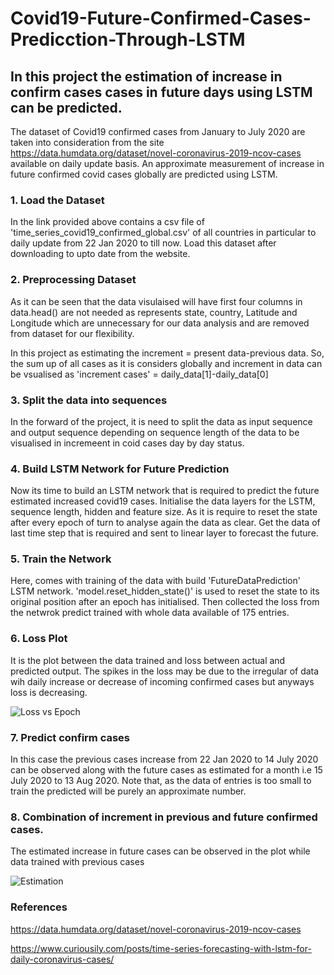 # Covid19-Future-Confirmed-Cases-Predicction-Through-LSTM
## In this project the estimation of increase in confirm cases cases in future days using LSTM can be predicted.
The dataset of Covid19 confirmed cases from January to July 2020 are taken into consideration from the site https://data.humdata.org/dataset/novel-coronavirus-2019-ncov-cases available on daily update basis. An approximate measurement of increase in future confirmed covid cases globally are predicted using LSTM.

### 1. Load the Dataset
In the link provided above contains a csv file of 'time_series_covid19_confirmed_global.csv' of all countries in particular to daily update from 22 Jan 2020 to till now. Load this dataset after downloading to upto date from the website.

### 2. Preprocessing Dataset
As it can be seen that the data visulaised will have first four columns in data.head() are not needed as represents state, country, Latitude and Longitude which are unnecessary for our data analysis and are removed from dataset for our flexibility.

In this project as estimating the increment = present data-previous data. So, the sum up of all cases as it is considers globally and increment in data can be vsualised as 'increment cases' = daily_data[1]-daily_data[0]

### 3. Split the data into sequences
In the forward of the project, it is need to split the data as input sequence and output sequence depending on sequence length of the data to be visualised in incremeent in coid cases day by day status.

### 4. Build LSTM Network for Future Prediction
Now its time to build an LSTM network that is required to predict the future estimated increased covid19 cases. Initialise the data layers for the LSTM, sequence length, hidden and feature size. As it is require to reset the state after every epoch of turn to analyse again the data as clear. Get the data of last time step that is required and sent to linear layer to forecast the future.

### 5. Train the Network
Here, comes with training of the data with build 'FutureDataPrediction' LSTM network. 'model.reset_hidden_state()' is used to reset the state to its original position after an epoch has initialised. Then collected the loss from the netwrok predict trained with whole data available of 175 entries.

### 6. Loss Plot
It is the plot between the data trained and loss between actual and predicted output. The spikes in the loss may be due to the irregular of data wih daily increase or decrease of incoming confirmed cases but anyways loss is decreasing.


![Loss vs Epoch](https://github.com/Nutakki2259/Covid19-Future-Estimation-Prediction-of-Confirmed-Cases-Through-LSTM/blob/master/images/loss%20plot.png)

### 7. Predict confirm cases 
In this case the previous cases increase from 22 Jan 2020 to 14 July 2020 can be observed along with the future cases as estimated for a month i.e 15 July 2020 to 13 Aug 2020. Note that, as the data of entries is too small to train the predicted will be purely an approximate number.

### 8. Combination of increment in previous and future confirmed cases.
The estimated increase in future cases can be observed in the plot while data trained with previous cases

![Estimation](https://github.com/Nutakki2259/Covid19-Future-Estimation-Prediction-of-Confirmed-Cases-Through-LSTM/blob/master/images/estimation.png)

### References
https://data.humdata.org/dataset/novel-coronavirus-2019-ncov-cases

https://www.curiousily.com/posts/time-series-forecasting-with-lstm-for-daily-coronavirus-cases/
